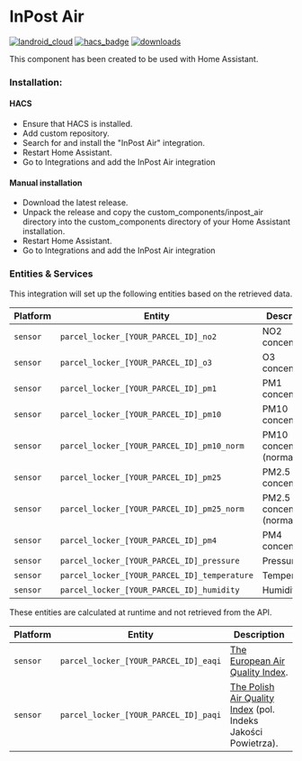# InPost Air
[![landroid_cloud](https://img.shields.io/github/v/release/cyberdeer/inpost-air.svg?include_prereleases&label=Current%20release)](https://github.com/CyberDeer/InPost-Air) 
[![hacs_badge](https://img.shields.io/badge/HACS-Default-41BDF5.svg)](https://github.com/hacs/integration)
[![downloads](https://img.shields.io/github/downloads/cyberdeer/inpost-air/total?label=Total%20downloads)](https://github.com/CyberDeer/InPost-Air)

This component has been created to be used with Home Assistant. 

### Installation:

#### HACS

- Ensure that HACS is installed.
- Add custom repository.
- Search for and install the "InPost Air" integration.
- Restart Home Assistant.
- Go to Integrations and add the InPost Air integration

#### Manual installation

- Download the latest release.
- Unpack the release and copy the custom_components/inpost_air directory into the custom_components directory of your Home Assistant installation.
- Restart Home Assistant.
- Go to Integrations and add the InPost Air integration


### Entities & Services

This integration will set up the following entities based on the retrieved data.

Platform | Entity | Description
-- | -- | --
`sensor` | `parcel_locker_[YOUR_PARCEL_ID]_no2` | NO2 concentration
`sensor` | `parcel_locker_[YOUR_PARCEL_ID]_o3` | O3 concentration
`sensor` | `parcel_locker_[YOUR_PARCEL_ID]_pm1` | PM1 concentration
`sensor` | `parcel_locker_[YOUR_PARCEL_ID]_pm10` | PM10 concentration
`sensor` | `parcel_locker_[YOUR_PARCEL_ID]_pm10_norm` | PM10 concentration (normalized)
`sensor` | `parcel_locker_[YOUR_PARCEL_ID]_pm25` | PM2.5 concentration
`sensor` | `parcel_locker_[YOUR_PARCEL_ID]_pm25_norm` | PM2.5 concentration (normalized)
`sensor` | `parcel_locker_[YOUR_PARCEL_ID]_pm4` | PM4 concentration
`sensor` | `parcel_locker_[YOUR_PARCEL_ID]_pressure` | Pressure
`sensor` | `parcel_locker_[YOUR_PARCEL_ID]_temperature` | Temperature
`sensor` | `parcel_locker_[YOUR_PARCEL_ID]_humidity` | Humidity

These entities are calculated at runtime and not retrieved from the API.

Platform | Entity | Description
-- | -- | --
`sensor` | `parcel_locker_[YOUR_PARCEL_ID]_eaqi` | [The European Air Quality Index](https://www.eea.europa.eu/themes/air/air-quality-index).
`sensor` | `parcel_locker_[YOUR_PARCEL_ID]_paqi` | [The Polish Air Quality Index](https://powietrze.gios.gov.pl/pjp/content/health_informations) (pol. Indeks Jakości Powietrza).




